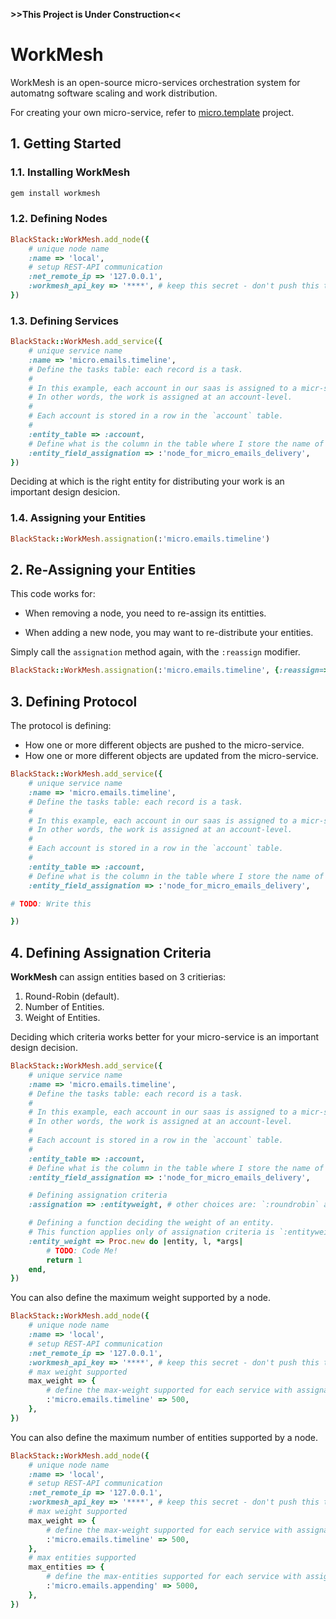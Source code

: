 **>>This Project is Under Construction<<**

# WorkMesh

WorkMesh is an open-source micro-services orchestration system for automatng software scaling and work distribution.

For creating your own micro-service, refer to [micro.template](https://github.com/leandrosardi/micro.template) project.

## 1. Getting Started

### 1.1. Installing WorkMesh

```bash
gem install workmesh
```

### 1.2. Defining Nodes

```ruby
BlackStack::WorkMesh.add_node({
    # unique node name
    :name => 'local',
    # setup REST-API communication
    :net_remote_ip => '127.0.0.1',
    :workmesh_api_key => '****', # keep this secret - don't push this to your repository.  
})
```

### 1.3. Defining Services

```ruby
BlackStack::WorkMesh.add_service({
    # unique service name
    :name => 'micro.emails.timeline',
    # Define the tasks table: each record is a task.
    #
    # In this example, each account in our saas is assigned to a micr-service node.
    # In other words, the work is assigned at an account-level.
    #
    # Each account is stored in a row in the `account` table.
    # 
    :entity_table => :account,
    # Define what is the column in the table where I store the name of the assigned node.
    :entity_field_assignation => :'node_for_micro_emails_delivery',
})
```

Deciding at which is the right entity for distributing your work is an important design desicion.

### 1.4. Assigning your Entities

```ruby
BlackStack::WorkMesh.assignation(:'micro.emails.timeline')
```

## 2. Re-Assigning your Entities

This code works for:

- When removing a node, you need to re-assign its entitties.

- When adding a new node, you may want to re-distribute your entities.

Simply call the `assignation` method again, with the `:reassign` modifier.

```ruby
BlackStack::WorkMesh.assignation(:'micro.emails.timeline', {:reassign=>true})
```

## 3. Defining Protocol

The protocol is defining:

- How one or more different objects are pushed to the micro-service.
- How one or more different objects are updated from the micro-service.

```ruby
BlackStack::WorkMesh.add_service({
    # unique service name
    :name => 'micro.emails.timeline',
    # Define the tasks table: each record is a task.
    #
    # In this example, each account in our saas is assigned to a micr-service node.
    # In other words, the work is assigned at an account-level.
    #
    # Each account is stored in a row in the `account` table.
    # 
    :entity_table => :account,
    # Define what is the column in the table where I store the name of the assigned node.
    :entity_field_assignation => :'node_for_micro_emails_delivery',

# TODO: Write this

})
```

## 4. Defining Assignation Criteria

**WorkMesh** can assign entities based on 3 critierias:

1. Round-Robin (default).
2. Number of Entities.
3. Weight of Entities.

Deciding which criteria works better for your micro-service is an important design decision.

```ruby
BlackStack::WorkMesh.add_service({
    # unique service name
    :name => 'micro.emails.timeline',
    # Define the tasks table: each record is a task.
    #
    # In this example, each account in our saas is assigned to a micr-service node.
    # In other words, the work is assigned at an account-level.
    #
    # Each account is stored in a row in the `account` table.
    # 
    :entity_table => :account,
    # Define what is the column in the table where I store the name of the assigned node.
    :entity_field_assignation => :'node_for_micro_emails_delivery',

    # Defining assignation criteria
    :assignation => :entityweight, # other choices are: `:roundrobin` and `:entitynumber`

    # Defining a function deciding the weight of an entity.
    # This function applies only of assignation criteria is `:entityweight`.
    :entity_weight => Proc.new do |entity, l, *args|
        # TODO: Code Me!
        return 1
    end,
})
```

You can also define the maximum weight supported by a node.

```ruby
BlackStack::WorkMesh.add_node({
    # unique node name
    :name => 'local',
    # setup REST-API communication
    :net_remote_ip => '127.0.0.1',
    :workmesh_api_key => '****', # keep this secret - don't push this to your repository.  
    # max weight supported
    max_weight => {
        # define the max-weight supported for each service with assignation criteria `:entityweight`
        :'micro.emails.timeline' => 500,
    },
})
```

You can also define the maximum number of entities supported by a node.

```ruby
BlackStack::WorkMesh.add_node({
    # unique node name
    :name => 'local',
    # setup REST-API communication
    :net_remote_ip => '127.0.0.1',
    :workmesh_api_key => '****', # keep this secret - don't push this to your repository.  
    # max weight supported
    max_weight => {
        # define the max-weight supported for each service with assignation criteria `:entityweight`
        :'micro.emails.timeline' => 500,
    },
    # max entities supported
    max_entities => {
        # define the max-entities supported for each service with assignation criteria `:roundrobin` or `:entitynumber`
        :'micro.emails.appending' => 5000,
    },
})
```